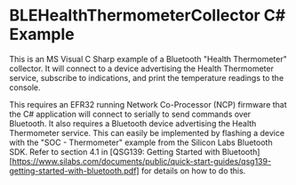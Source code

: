 BLEHealthThermometerCollector C# Example
=====

This is an MS Visual C Sharp example of a Bluetooth "Health Thermometer" collector. It will connect to a device advertising the Health Thermometer service, subscribe to indications, and print the temperature readings to the console.

This requires an EFR32 running Network Co-Processor (NCP) firmware that the C# application will connect to serially to send commands over Bluetooth. It also requires a Bluetooth device advertising the Health Thermometer service. This can easily be implemented by flashing a device with the "SOC - Thermometer" example from the Silicon Labs Bluetooth SDK. Refer to section 4.1 in [QSG139: Getting Started with Bluetooth][https://www.silabs.com/documents/public/quick-start-guides/qsg139-getting-started-with-bluetooth.pdf] for details on how to do this.
